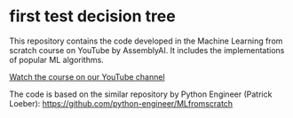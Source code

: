 # first test decision tree

This repository contains the code developed in the Machine Learning from scratch course on YouTube by AssemblyAI. It includes the implementations of popular ML algorithms.

[Watch the course on our YouTube channel](https://www.youtube.com/watch?v=p1hGz0w_OCo&list=PLcWfeUsAys2k_xub3mHks85sBHZvg24Jd)

The code is based on the similar repository by Python Engineer (Patrick Loeber): https://github.com/python-engineer/MLfromscratch

